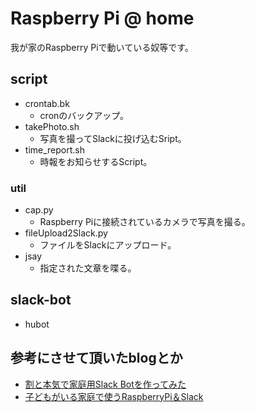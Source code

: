 # Raspberry Pi @ home
我が家のRaspberry Piで動いている奴等です。

## script
- crontab.bk
  - cronのバックアップ。
- takePhoto.sh
  - 写真を撮ってSlackに投げ込むSript。
- time_report.sh
  - 時報をお知らせするScript。

### util
- cap.py
  - Raspberry Piに接続されているカメラで写真を撮る。
- fileUpload2Slack.py
  - ファイルをSlackにアップロード。
- jsay
  - 指定された文章を喋る。

## slack-bot
- hubot

## 参考にさせて頂いたblogとか
- [割と本気で家庭用Slack Botを作ってみた](http://blog.8arrow.org/entry/2016/01/13/183349)
- [子どもがいる家庭で使うRaspberryPi＆Slack](https://www.moyashi-koubou.com/blog/raspi_slack_for_children/)

